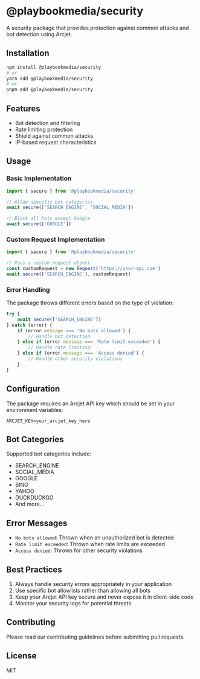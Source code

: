 # @playbookmedia/security

A security package that provides protection against common attacks and bot detection using Arcjet.

## Installation

```bash
npm install @playbookmedia/security
# or
yarn add @playbookmedia/security
# or
pnpm add @playbookmedia/security
```

## Features

-   Bot detection and filtering
-   Rate limiting protection
-   Shield against common attacks
-   IP-based request characteristics

## Usage

### Basic Implementation

```typescript
import { secure } from '@playbookmedia/security'

// Allow specific bot categories
await secure(['SEARCH_ENGINE', 'SOCIAL_MEDIA'])

// Block all bots except Google
await secure(['GOOGLE'])
```

### Custom Request Implementation

```typescript
import { secure } from '@playbookmedia/security'

// Pass a custom request object
const customRequest = new Request('https://your-api.com')
await secure(['SEARCH_ENGINE'], customRequest)
```

### Error Handling

The package throws different errors based on the type of violation:

```typescript
try {
    await secure(['SEARCH_ENGINE'])
} catch (error) {
    if (error.message === 'No bots allowed') {
        // Handle bot detection
    } else if (error.message === 'Rate limit exceeded') {
        // Handle rate limiting
    } else if (error.message === 'Access denied') {
        // Handle other security violations
    }
}
```

## Configuration

The package requires an Arcjet API key which should be set in your environment variables:

```env
ARCJET_KEY=your_arcjet_key_here
```

## Bot Categories

Supported bot categories include:

-   SEARCH_ENGINE
-   SOCIAL_MEDIA
-   GOOGLE
-   BING
-   YAHOO
-   DUCKDUCKGO
-   And more...

## Error Messages

-   `No bots allowed`: Thrown when an unauthorized bot is detected
-   `Rate limit exceeded`: Thrown when rate limits are exceeded
-   `Access denied`: Thrown for other security violations

## Best Practices

1. Always handle security errors appropriately in your application
2. Use specific bot allowlists rather than allowing all bots
3. Keep your Arcjet API key secure and never expose it in client-side code
4. Monitor your security logs for potential threats

## Contributing

Please read our contributing guidelines before submitting pull requests.

## License

MIT
